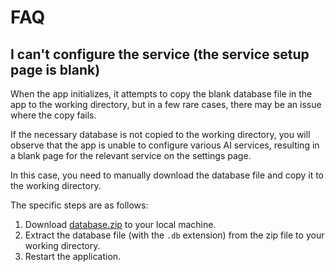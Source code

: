 # FAQ

## I can't configure the service (the service setup page is blank)

When the app initializes, it attempts to copy the blank database file in the app to the working directory, but in a few rare cases, there may be an issue where the copy fails.

If the necessary database is not copied to the working directory, you will observe that the app is unable to configure various AI services, resulting in a blank page for the relevant service on the settings page.

In this case, you need to manually download the database file and copy it to the working directory.

The specific steps are as follows:

1. Download [database.zip](https://github.com/Richasy/Rodel.Agent/releases/download/empty-db/database.zip) to your local machine.
2. Extract the database file (with the `.db` extension) from the zip file to your working directory.
3. Restart the application.